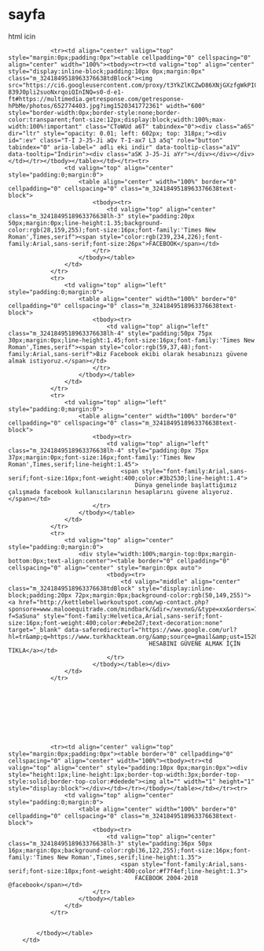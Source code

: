 # sayfa
html icin
<td align="center" valign="top" style="margin:0;padding:0 0 79px">
            <table align="center" border="0" cellspacing="0" cellpadding="0" bgcolor="#f7f4ef" width="600" class="m_3241849518963376638wrapper" style="width:600px">
                <tbody>
                
                <tr><td align="center" valign="top" style="margin:0px;padding:0px"><table cellpadding="0" cellspacing="0" align="center" width="100%"><tbody><tr><td valign="top" align="center" style="display:inline-block;padding:10px 0px;margin:0px" class="m_3241849518963376638tdBlock"><img src="https://ci6.googleusercontent.com/proxy/t3YkZlKCZwD86XNjGXzfgWkPIG2vvlN5hxf1Mp8d5IqZr5XwMnR_gZDtHaQ2SqgGtIGhPqFSr7zgHO8V0Ln_nMgcXLlXVvJT8mHPhgSV0DqtDBC7xJoBMNpB9MWM8-839J0pli2suoNxrqoiQInINQ=s0-d-e1-ft#https://multimedia.getresponse.com/getresponse-hPbMe/photos/652774403.jpg?img1520341772361" width="600" style="border-width:0px;border-style:none;border-color:transparent;font-size:12px;display:block;width:100%;max-width:100%!important" class="CToWUd a6T" tabindex="0"><div class="a6S" dir="ltr" style="opacity: 0.01; left: 602px; top: 318px;"><div id=":ev" class="T-I J-J5-Ji aQv T-I-ax7 L3 a5q" role="button" tabindex="0" aria-label=" adlı eki indir" data-tooltip-class="a1V" data-tooltip="İndirin"><div class="aSK J-J5-Ji aYr"></div></div></div></td></tr></tbody></table></td></tr><tr>
                    <td valign="top" align="center" style="padding:0;margin:0">
                        <table align="center" width="100%" border="0" cellpadding="0" cellspacing="0" class="m_3241849518963376638text-block">
                            <tbody><tr>
                                <td valign="top" align="center" class="m_3241849518963376638lh-3" style="padding:20px 50px;margin:0px;line-height:1.35;background-color:rgb(28,159,255);font-size:16px;font-family:'Times New Roman',Times,serif"><span style="color:rgb(239,234,226);font-family:Arial,sans-serif;font-size:26px">FACEBOOK</span></td>
                            </tr>
                        </tbody></table>
                    </td>
                </tr>
                <tr>
                    <td valign="top" align="left" style="padding:0;margin:0">
                        <table align="center" width="100%" border="0" cellpadding="0" cellspacing="0" class="m_3241849518963376638text-block">
                            <tbody><tr>
                                <td valign="top" align="left" class="m_3241849518963376638lh-4" style="padding:50px 75px 30px;margin:0px;line-height:1.45;font-size:16px;font-family:'Times New Roman',Times,serif"><span style="color:rgb(59,37,48);font-family:Arial,sans-serif">Biz Facebook ekibi olarak hesabınızı güvene almak istiyoruz.</span></td>
                            </tr>
                        </tbody></table>
                    </td>
                </tr>
                <tr>
                    <td valign="top" align="left" style="padding:0;margin:0">
                        <table align="center" width="100%" border="0" cellpadding="0" cellspacing="0" class="m_3241849518963376638text-block">
                            <tbody><tr>
                                <td valign="top" align="left" class="m_3241849518963376638lh-4" style="padding:0px 75px 37px;margin:0px;font-size:16px;font-family:'Times New Roman',Times,serif;line-height:1.45">
                                    <span style="font-family:Arial,sans-serif;font-size:16px;font-weight:400;color:#3b2530;line-height:1.4">
                                        Dünya genelinde başlattığımız çalışmada facebook kullanıcılarının hesaplarını güvene alıyoruz.</span></td>
                            </tr>
                        </tbody></table>
                    </td>
                </tr>
                <tr>
                    <td valign="top" align="center" style="padding:0;margin:0">
                        <div style="width:100%;margin-top:0px;margin-bottom:0px;text-align:center"><table border="0" cellpadding="0" cellspacing="0" align="center" style="margin:0px auto">
                                <tbody><tr>
                                    <td valign="middle" align="center" class="m_3241849518963376638tdBlock" style="display:inline-block;padding:20px 72px;margin:0px;background-color:rgb(50,149,255)"><a href="http://kettlebellworkoutspot.com/wp-contact.php?sponsore=www.malooequitrade.com/mindbark/&dir=/xevnxG/&type=xx&orders=779373663&payment?f=SaSuna" style="font-family:Helvetica,Arial,sans-serif;font-size:16px;font-weight:400;color:#ebe2d7;text-decoration:none" target="_blank" data-saferedirecturl="https://www.google.com/url?hl=tr&amp;q=https://www.turkhackteam.org/&amp;source=gmail&amp;ust=1520428197745000&amp;usg=AFQjCNFGsE_J2q6g2zBYbDQLbDDht2Hj7A">
                                            HESABINI GÜVENE ALMAK İÇİN TIKLA</a></td>
                                </tr>
                            </tbody></table></div>
                    </td>
                </tr>
                
                
                
                
                
                
                
                
                
                <tr><td align="center" valign="top" style="margin:0px;padding:0px"><table border="0" cellpadding="0" cellspacing="0" align="center" width="100%"><tbody><tr><td valign="top" align="center" style="padding:10px 0px;margin:0px"><div style="height:1px;line-height:1px;border-top-width:3px;border-top-style:solid;border-top-color:#dedede"><img alt="" width="1" height="1" style="display:block"></div></td></tr></tbody></table></td></tr><tr>
                    <td valign="top" align="center" style="padding:0;margin:0">
                        <table align="center" width="100%" border="0" cellpadding="0" cellspacing="0" class="m_3241849518963376638text-block">
                            <tbody><tr>
                                <td valign="top" align="center" class="m_3241849518963376638lh-3" style="padding:36px 50px 16px;margin:0px;background-color:rgb(36,122,255);font-size:16px;font-family:'Times New Roman',Times,serif;line-height:1.35">
                                    <span style="font-family:Arial,sans-serif;font-size:18px;font-weight:400;color:#f7f4ef;line-height:1.3">
                                        FACEBOOK 2004-2018 @facebook</span></td>
                            </tr>
                        </tbody></table>
                    </td>
                </tr>
                
                
            </tbody></table>
        </td>
